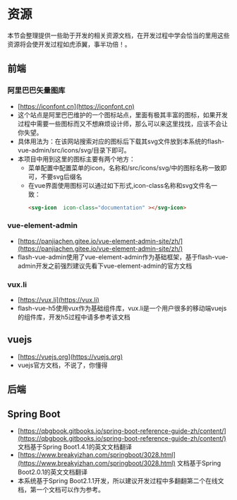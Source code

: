 # 资源
本节会整理提供一些助于开发的相关资源文档，在开发过程中学会恰当的里用这些资源将会使开发过程如虎添翼，事半功倍！。


## 前端

### 阿里巴巴矢量图库
- [https://iconfont.cn](https://iconfont.cn)
- 这个站点是阿里巴巴维护的一个图标站点，里面有极其丰富的图标，如果开发过程中需要一些图标而又不想麻烦设计师，那么可以来这里找找，应该不会让你失望。
- 具体用法为：在该网站搜索对应的图标后下载其svg文件放到本系统的flash-vue-admin/src/icons/svg/目录下即可。
- 本项目中用到这里的图标主要有两个地方：
    - 菜单配置中配置菜单的icon，名称和/src/icons/svg/中的图标名称一致即可，不要svg后缀名
    - 在vue界面使用图标可以通过如下形式,icon-class名称和svg文件名一致：
        ```html
        <svg-icon  icon-class="documentation" ></svg-icon>
        ```
    

### vue-element-admin
- [https://panjiachen.gitee.io/vue-element-admin-site/zh/](https://panjiachen.gitee.io/vue-element-admin-site/zh/)
- flash-vue-admin使用了vue-element-admin作为基础框架，基于flash-vue-admin开发之前强烈建议先看下vue-element-admin的官方文档

### vux.li
- [https://vux.li](https://vux.li)
- flash-vue-h5使用vux作为基础组件库，vux.li是一个用户很多的移动端vuejs的组件库，开发h5过程中请多参考该文档

## vuejs
- [https://vuejs.org](https://vuejs.org)
- vuejs官方文档，不说了，你懂得

## 后端

## Spring Boot
- [https://qbgbook.gitbooks.io/spring-boot-reference-guide-zh/content/](https://qbgbook.gitbooks.io/spring-boot-reference-guide-zh/content/) 文档基于Spring Boot1.4.1的英文文档翻译
- [https://www.breakyizhan.com/springboot/3028.html](https://www.breakyizhan.com/springboot/3028.html) 文档基于Spring Boot2.0.1的英文文档翻译
- 本系统基于Spring Boot2.1.1开发，所以建议开发过程中多翻翻第二个在线文档，第一个文档可以作为参考。
